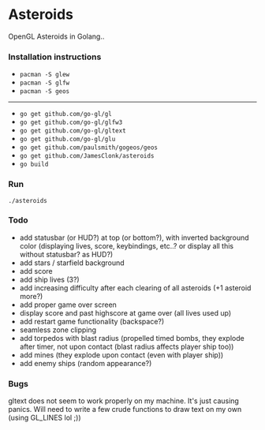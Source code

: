 Asteroids
=========

OpenGL Asteroids in Golang..

### Installation instructions

* `pacman -S glew`
* `pacman -S glfw`
* `pacman -S geos`

---

* `go get github.com/go-gl/gl`
* `go get github.com/go-gl/glfw3`
* `go get github.com/go-gl/gltext`
* `go get github.com/go-gl/glu`
* `go get github.com/paulsmith/gogeos/geos`
* `go get github.com/JamesClonk/asteroids`
* `go build`

### Run

`./asteroids`

### Todo

* add statusbar (or HUD?) at top (or bottom?), with inverted background color (displaying lives, score, keybindings, etc..? or display all this without statusbar? as HUD?)
* add stars / starfield background
* add score
* add ship lives (3?)
* add increasing difficulty after each clearing of all asteroids (+1 asteroid more?)
* add proper game over screen
* display score and past highscore at game over (all lives used up)
* add restart game functionality (backspace?)
* seamless zone clipping
* add torpedos with blast radius (propelled timed bombs, they explode after timer, not upon contact (blast radius affects player ship too))
* add mines (they explode upon contact (even with player ship))
* add enemy ships (random appearance?)

### Bugs

gltext does not seem to work properly on my machine. It's just causing panics. Will need to write a few crude functions to draw text on my own (using GL_LINES lol ;))

